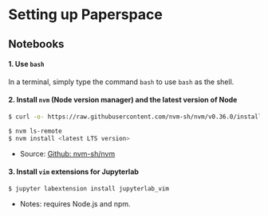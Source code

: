 # Setting up Paperspace

## Notebooks

#### 1. Use `bash`

In a terminal, simply type the command `bash` to use `bash` as the shell.

#### 2. Install `nvm` (Node version manager) and the latest version of Node

```sh
$ curl -o- https://raw.githubusercontent.com/nvm-sh/nvm/v0.36.0/install.sh | bash

$ nvm ls-remote
$ nvm install <latest LTS version>
```

- Source: [Github: nvm-sh/nvm](https://github.com/nvm-sh/nvm)

#### 3. Install `vim` extensions for Jupyterlab

```sh
$ jupyter labextension install jupyterlab_vim
```

- Notes: requires Node.js and npm.
